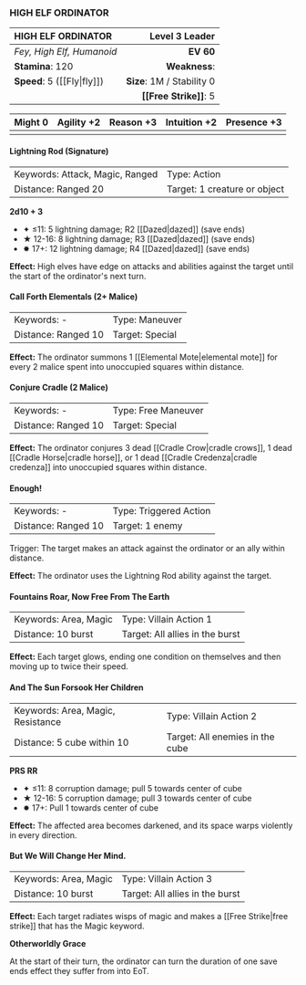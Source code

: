 ### HIGH ELF ORDINATOR

| HIGH ELF ORDINATOR          |         **Level 3 Leader** |
| :-------------------------- | -------------------------: |
| *Fey, High Elf, Humanoid*   |                  **EV 60** |
| **Stamina**: 120            |              **Weakness**: |
| **Speed**: 5 ([[Fly\|fly]]) | **Size**: 1M / Stability 0 |
|                             |     **[[Free Strike]]**: 5 |

| **Might** 0 | **Agility** +2 | **Reason** +3 | **Intuition** +2 | **Presence** +3 |
| ----------- | -------------- | ------------- | ---------------- | --------------- |
|             |                |               |                  |                 |

#### Lightning Rod (Signature)

|                                 |                              |
| :------------------------------ | :--------------------------- |
| Keywords: Attack, Magic, Ranged | Type: Action                 |
| Distance: Ranged 20             | Target: 1 creature or object |

**2d10 + 3**

- ✦ ≤11: 5 lightning damage; R2 [[Dazed|dazed]] (save ends)
- ★ 12-16: 8 lightning damage; R3 [[Dazed|dazed]] (save ends)
- ✸ 17+: 12 lightning damage; R4 [[Dazed|dazed]] (save ends)

**Effect:** High elves have edge on attacks and abilities against the target until the start of the ordinator's next turn.

#### Call Forth Elementals (2+ Malice)

|                     |                 |
| :------------------ | :-------------- |
| Keywords: -         | Type: Maneuver  |
| Distance: Ranged 10 | Target: Special |

**Effect:** The ordinator summons 1 [[Elemental Mote|elemental mote]] for every 2 malice spent into unoccupied squares within distance.

#### Conjure Cradle (2 Malice)

|                     |                     |
| :------------------ | :------------------ |
| Keywords: -         | Type: Free Maneuver |
| Distance: Ranged 10 | Target: Special     |

**Effect:** The ordinator conjures 3 dead [[Cradle Crow|cradle crows]], 1 dead [[Cradle Horse|cradle horse]], or 1 dead [[Cradle Credenza|cradle credenza]] into unoccupied squares within distance.

#### Enough!

|                     |                        |
| :------------------ | :--------------------- |
| Keywords: -         | Type: Triggered Action |
| Distance: Ranged 10 | Target: 1 enemy        |

Trigger: The target makes an attack against the ordinator or an ally within distance.

**Effect:** The ordinator uses the Lightning Rod ability against the target.

#### Fountains Roar, Now Free From The Earth

|                       |                                 |
| :-------------------- | :------------------------------ |
| Keywords: Area, Magic | Type: Villain Action 1          |
| Distance: 10 burst    | Target: All allies in the burst |

**Effect:** Each target glows, ending one condition on themselves and then moving up to twice their speed.

#### And The Sun Forsook Her Children

|                                   |                                 |
| :-------------------------------- | :------------------------------ |
| Keywords: Area, Magic, Resistance | Type: Villain Action 2          |
| Distance: 5 cube within 10        | Target: All enemies in the cube |

**PRS RR**

- ✦ ≤11: 8 corruption damage; pull 5 towards center of cube
- ★ 12-16: 5 corruption damage; pull 3 towards center of cube
- ✸ 17+: Pull 1 towards center of cube

**Effect:** The affected area becomes darkened, and its space warps violently in every direction.

#### But We Will Change Her Mind.

|                       |                                 |
| :-------------------- | :------------------------------ |
| Keywords: Area, Magic | Type: Villain Action 3          |
| Distance: 10 burst    | Target: All allies in the burst |

**Effect:** Each target radiates wisps of magic and makes a [[Free Strike|free strike]] that has the Magic keyword.

**Otherworldly Grace**

At the start of their turn, the ordinator can turn the duration of one save ends effect they suffer from into EoT.
